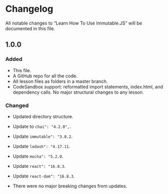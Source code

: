 # Changelog

All notable changes to “Learn How To Use Immutable.JS” will be documented in this file.

## 1.0.0

### Added

- This file.
- A GitHub repo for all the code. 
- All lesson files as folders in a master branch.
- CodeSandbox support: reformatted import statements, index.html, and dependency calls. No major structural changes to any lesson. 

### Changed

- Updated directory structure.
- Update to `chai": "4.2.0",`.
- Update `immutable": "3.8.2`.
- Update `lodash": "4.17.11`.
- Update `mocha": "5.2.0`.
- Update `react": "16.8.3`.
- Update `react-dom": "16.8.3`. 

- There were no major breaking changes from updates. 
